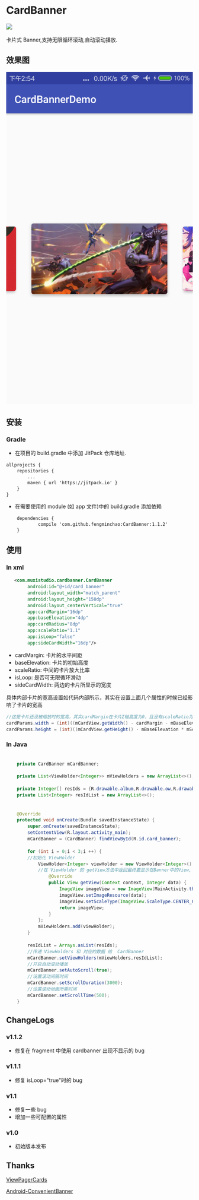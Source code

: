 # CardBanner

[![](https://jitpack.io/v/fengminchao/CardBanner.svg)](https://jitpack.io/#fengminchao/CardBanner)

卡片式 Banner,支持无限循环滚动,自动滚动播放.

## 效果图

![](./screenshots/cardexample.png)

## 安装

### Gradle
- 在项目的 build.gradle 中添加 JitPack 仓库地址.

```
allprojects {
	repositories {
		...
		maven { url 'https://jitpack.io' }
	}
}
```

- 在需要使用的 module (如 app 文件)中的 build.gradle 添加依赖

```
	dependencies {
	        compile 'com.github.fengminchao:CardBanner:1.1.2'
	}
```

## 使用

### In xml

```xml
   <com.muxistudio.cardbanner.CardBanner
        android:id="@+id/card_banner"
        android:layout_width="match_parent"
        android:layout_height="150dp"
        android:layout_centerVertical="true"
        app:cardMargin="16dp"
        app:baseElevation="4dp"
        app:cardRadius="8dp"
        app:scaleRatio="1.1"
        app:isLoop="false"
        app:sideCardWidth="16dp"/>
```

- cardMargin: 卡片的水平间距
- baseElevation: 卡片的初始高度
- scaleRatio: 中间的卡片放大比率
- isLoop: 是否可无限循环滑动
- sideCardWidth: 两边的卡片所显示的宽度

具体内部卡片的宽高设置如代码内部所示，其实在设置上面几个属性的时候已经影响了卡片的宽高
```java
//这是卡片还没被缩放时的宽高，其实cardMargin在卡片Z轴高度为0，且没有scaleRatio为1时是准的，其他情况下还要自己计算下，根据计算所得来调整出一个适合自己 banner 图片的卡片宽高比，ELEVATION_2_PLANE_RATIO是为了卡片的阴影能展示出来给其留了一定空间。
cardParams.width = (int)((mCardView.getWidth() - cardMargin - mBaseElevation * ELEVATION_2_PLANE_RATIO * mScaleRatio * 2) / mScaleRatio);
cardParams.height = (int)((mCardView.getHeight() - mBaseElevation * mScaleRatio * ELEVATION_2_PLANE_RATIO * 2) / mScaleRatio);
```

### In Java

```java

    private CardBanner mCardBanner;

    private List<ViewHolder<Integer>> mViewHolders = new ArrayList<>();

    private Integer[] resIds = {R.drawable.album,R.drawable.ow,R.drawable.bili};
    private List<Integer> resIdList = new ArrayList<>();
    
 
    @Override
    protected void onCreate(Bundle savedInstanceState) {
        super.onCreate(savedInstanceState);
        setContentView(R.layout.activity_main);
        mCardBanner = (CardBanner) findViewById(R.id.card_banner);

        for (int i = 0;i < 3;i ++) {
        //初始化 ViewHolder
            ViewHolder<Integer> viewHolder = new ViewHolder<Integer>() {
            //在 ViewHolder 的 getView方法中返回最终要显示在Banner中的View, 因为考虑到项目中用 Fresco 做图片加载所以没固定写 ImageView.
                @Override
                public View getView(Context context, Integer data) {
                    ImageView imageView = new ImageView(MainActivity.this);
                    imageView.setImageResource(data);
                    imageView.setScaleType(ImageView.ScaleType.CENTER_CROP);
                    return imageView;
                }
            };
            mViewHolders.add(viewHolder);
        }
        
        resIdList = Arrays.asList(resIds);
        //传递 ViewHolders 和 对应的数据 给  CardBanner
        mCardBanner.setViewHolders(mViewHolders,resIdList);
        //开启自动滚动播放
        mCardBanner.setAutoScroll(true);
        //设置滚动间隔时间
        mCardBanner.setScrollDuration(3000);
        //设置滚动动画所需时间
        mCardBanner.setScrollTime(500);
    }
```

## ChangeLogs

### v1.1.2
- 修复在 fragment 中使用 cardbanner 出现不显示的 bug

### v1.1.1
- 修复 isLoop="true"时的 bug

### v1.1
- 修复一些 bug
- 增加一些可配置的属性

### v1.0
- 初始版本发布

## Thanks
[ViewPagerCards](https://github.com/rubensousa/ViewPagerCards)

[Android-ConvenientBanner](https://github.com/saiwu-bigkoo/Android-ConvenientBanner)

